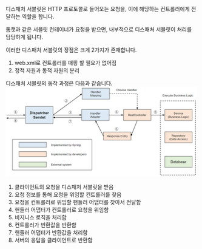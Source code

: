 디스패처 서블릿은 HTTP 프로토콜로 들어오는 요청을, 이에 해당하는 컨트롤러에게 전달하는 역할을 합니다.

톰캣과 같은 서블릿 컨테이너가 요청을 받으면, 내부적으로 디스패처 서블릿이 처리를 담당하게 됩니다.

이러한 디스패처 서블릿의 장점은 크게 2가지가 존재합니다.

1. web.xml로 컨트롤러를 매핑 할 필요가 없어짐
2. 정적 자원과 동적 자원의 분리

디스패처 서블릿의 동작 과정은 다음과 같습니다.
![DispatcherServlet](./img/dispatcher_servlet.png)

1. 클라이언트의 요청을 디스패처 서블릿을 받음
2. 요청 정보를 통해 요청을 위임할 컨트롤러를 찾음
3. 요청을 컨트롤러로 위임할 핸들러 어댑터를 찾아서 전달함
4. 핸들러 어댑터가 컨트롤러로 요청을 위임함
5. 비지니스 로직을 처리함
6. 컨트롤러가 반환값을 반환함
7. 핸들러 어댑터가 반환값을 처리함
8. 서버의 응답을 클라이언트로 반환함